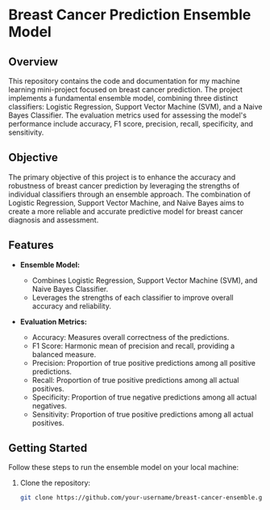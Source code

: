 # Breast Cancer Prediction Ensemble Model

## Overview

This repository contains the code and documentation for my machine learning mini-project focused on breast cancer prediction. The project implements a fundamental ensemble model, combining three distinct classifiers: Logistic Regression, Support Vector Machine (SVM), and a Naive Bayes Classifier. The evaluation metrics used for assessing the model's performance include accuracy, F1 score, precision, recall, specificity, and sensitivity.

## Objective

The primary objective of this project is to enhance the accuracy and robustness of breast cancer prediction by leveraging the strengths of individual classifiers through an ensemble approach. The combination of Logistic Regression, Support Vector Machine, and Naive Bayes aims to create a more reliable and accurate predictive model for breast cancer diagnosis and assessment.

## Features

- **Ensemble Model:**
  - Combines Logistic Regression, Support Vector Machine (SVM), and Naive Bayes Classifier.
  - Leverages the strengths of each classifier to improve overall accuracy and reliability.

- **Evaluation Metrics:**
  - Accuracy: Measures overall correctness of the predictions.
  - F1 Score: Harmonic mean of precision and recall, providing a balanced measure.
  - Precision: Proportion of true positive predictions among all positive predictions.
  - Recall: Proportion of true positive predictions among all actual positives.
  - Specificity: Proportion of true negative predictions among all actual negatives.
  - Sensitivity: Proportion of true positive predictions among all actual positives.

## Getting Started

Follow these steps to run the ensemble model on your local machine:

1. Clone the repository:
   ```bash
   git clone https://github.com/your-username/breast-cancer-ensemble.git
